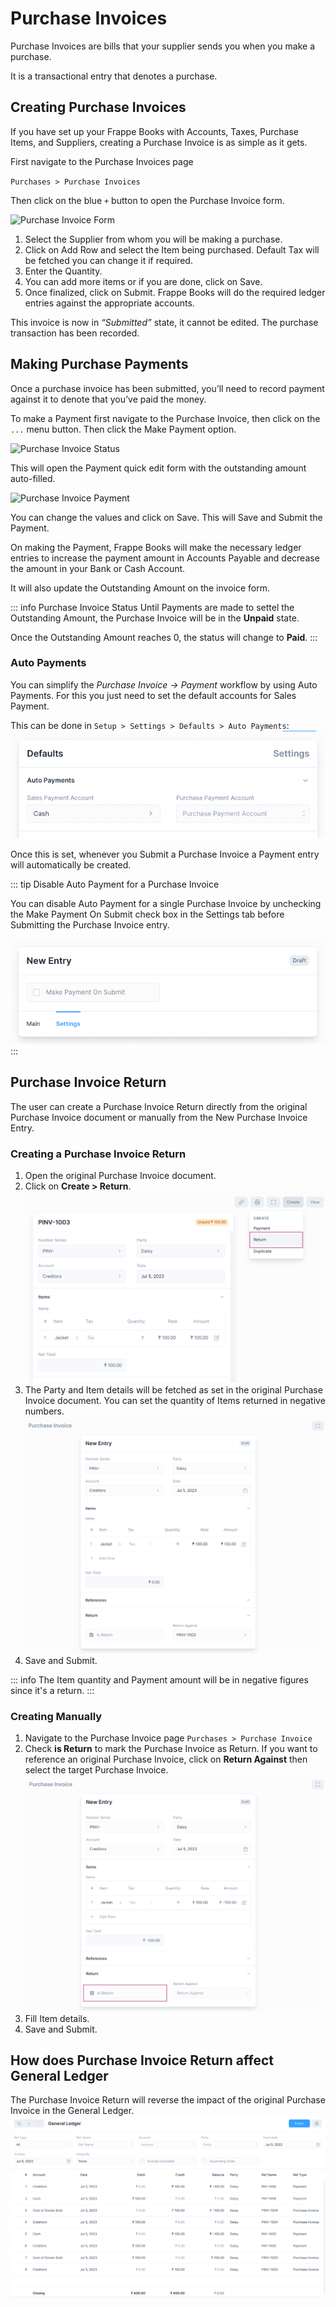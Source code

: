 # Purchase Invoices

Purchase Invoices are bills that your supplier sends you when you make a
purchase.

It is a transactional entry that denotes a purchase.

## Creating Purchase Invoices

If you have set up your Frappe Books with Accounts, Taxes, Purchase Items, and
Suppliers, creating a Purchase Invoice is as simple as it gets.

First navigate to the Purchase Invoices page

`Purchases > Purchase Invoices`

Then click on the blue `+` button to open the Purchase Invoice form.

![Purchase Invoice Form](./images/purchase-invoice.png)

1. Select the Supplier from whom you will be making a purchase.
2. Click on Add Row and select the Item being purchased. Default Tax will be
   fetched you can change it if required.
3. Enter the Quantity.
4. You can add more items or if you are done, click on Save.
5. Once finalized, click on Submit. Frappe Books will do the required ledger
   entries against the appropriate accounts.

This invoice is now in _“Submitted”_ state, it cannot be edited. The purchase
transaction has been recorded.

## Making Purchase Payments

Once a purchase invoice has been submitted, you’ll need to record payment
against it to denote that you’ve paid the money.

To make a Payment first navigate to the Purchase Invoice, then click on the
`...` menu button. Then click the Make Payment option.

![Purchase Invoice Status](./images/purchase-payment.png)

This will open the Payment quick edit form with the outstanding amount
auto-filled.

![Purchase Invoice Payment](./images/purchase-payment-quickedit.png)

You can change the values and click on Save. This will Save and Submit the
Payment.

On making the Payment, Frappe Books will make the necessary ledger entries to
increase the payment amount in Accounts Payable and decrease the amount in your
Bank or Cash Account.

It will also update the Outstanding Amount on the invoice form.

::: info Purchase Invoice Status
Until Payments are made to settel the Outstanding Amount, the Purchase Invoice
will be in the **Unpaid** state.

Once the Outstanding Amount reaches 0, the status will change to **Paid**.
:::

### Auto Payments

You can simplify the _Purchase Invoice → Payment_ workflow by using Auto
Payments. For this you just need to set the default accounts for Sales Payment.

This can be done in `Setup > Settings > Defaults > Auto Payments`:
![Payment Accounts](./images/payment-accounts.png)

Once this is set, whenever you Submit a Purchase Invoice a Payment entry will
automatically be created.

::: tip Disable Auto Payment for a Purchase Invoice

You can disable Auto Payment for a single Purchase Invoice by unchecking the Make
Payment On Submit check box in the Settings tab before Submitting the Purchase
Invoice entry.

![Disable Auto Payment](./images/auto-payment.png)
:::

## Purchase Invoice Return

The user can create a Purchase Invoice Return directly from the original Purchase
Invoice document or manually from the New Purchase Invoice Entry.

### Creating a Purchase Invoice Return

1. Open the original Purchase Invoice document.
2. Click on **Create > Return**.
   ![Create Purchase Invoice Return](./images/create-purchase-invoice-return.png)
3. The Party and Item details will be fetched as set in the original Purchase
   Invoice document. You can set the quantity of Items returned in negative
   numbers.
   ![Purchase Invoice Return Form](./images/purchase-invoice-return-form.png)
4. Save and Submit.

::: info
The Item quantity and Payment amount will be in negative figures since it's
a return.
:::

### Creating Manually

1. Navigate to the Purchase Invoice page `Purchases > Purchase Invoice`
2. Check **is Return** to mark the Purchase Invoice as Return. If you want to
   reference an original Purchase Invoice, click on **Return Against** then
   select the target Purchase Invoice.
   ![Set Is Return](./images/purchase-invoice-set-is-return.png)
3. Fill Item details.
4. Save and Submit.

## How does Purchase Invoice Return affect General Ledger

The Purchase Invoice Return will reverse the impact of the original Purchase Invoice
in the General Ledger.
![Purchase Invoice Return in General Ledger](./images/purchase-invoice-return-in-general-ledger.png)
